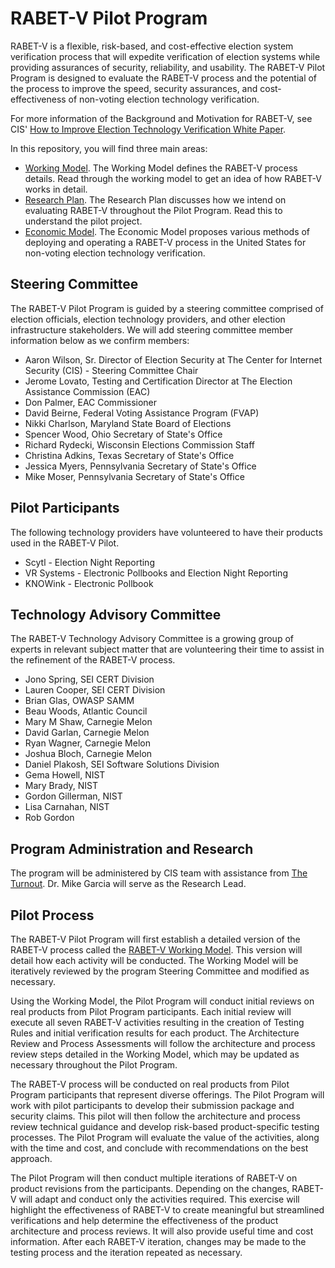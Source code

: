 # RABET-V Pilot Program

RABET-V is a flexible, risk-based, and cost-effective election system verification process that will expedite verification of election systems while providing assurances of security, reliability, and usability. The RABET-V Pilot Program is designed to evaluate the RABET-V process and the potential of the process to improve the speed, security assurances, and cost-effectiveness of non-voting election technology verification. 

For more information of the Background and Motivation for RABET-V, see CIS' [How to Improve Election Technology Verification White Paper](Elections_Tech-Ver-White_Paper-2020-0121.pdf). 

In this repository, you will find three main areas:

* [Working Model](WorkingModel/). The Working Model defines the RABET-V process details. Read through the working model to get an idea of how RABET-V works in detail.
* [Research Plan](ResearchPlan/). The Research Plan discusses how we intend on evaluating RABET-V throughout the Pilot Program. Read this to understand the pilot project.
* [Economic Model](EconomicModel/). The Economic Model proposes various methods of deploying and operating a RABET-V process in the United States for non-voting election technology verification.

## Steering Committee
The RABET-V Pilot Program is guided by a steering committee comprised of election officials, election technology providers, and other election infrastructure stakeholders.
We will add steering committee member information below as we confirm members:

* Aaron Wilson, Sr. Director of Election Security at The Center for Internet Security (CIS) - Steering Committee Chair
* Jerome Lovato, Testing and Certification Director at The Election Assistance Commission (EAC) 
* Don Palmer, EAC Commissioner
* David Beirne, Federal Voting Assistance Program (FVAP)
* Nikki Charlson, Maryland State Board of Elections
* Spencer Wood, Ohio Secretary of State's Office
* Richard Rydecki, Wisconsin Elections Commission Staff
* Christina Adkins, Texas Secretary of State's Office
* Jessica Myers, Pennsylvania Secretary of State's Office
* Mike Moser, Pennsylvania Secretary of State's Office

## Pilot Participants

The following technology providers have volunteered to have their products used in the RABET-V Pilot. 

* Scytl - Election Night Reporting
* VR Systems - Electronic Pollbooks and Election Night Reporting
* KNOWink - Electronic Pollbook

## Technology Advisory Committee

The RABET-V Technology Advisory Committee is a growing group of experts in relevant subject matter that are volunteering their time to assist in the refinement of the RABET-V process. 

* Jono Spring, SEI CERT Division
* Lauren Cooper, SEI CERT Division
* Brian Glas, OWASP SAMM
* Beau Woods, Atlantic Council
* Mary M Shaw, Carnegie Melon
* David Garlan, Carnegie Melon
* Ryan Wagner, Carnegie Melon 
* Joshua Bloch, Carnegie Melon
* Daniel Plakosh, SEI Software Solutions Division
* Gema Howell, NIST
* Mary Brady, NIST
* Gordon Gillerman, NIST
* Lisa Carnahan, NIST
* Rob Gordon

## Program Administration and Research
The program will be administered by CIS team with assistance from [The Turnout](https://turnout.rocks). Dr. Mike Garcia will serve as the Research Lead.

## Pilot Process

The RABET-V Pilot Program will first establish a detailed version of the RABET-V process called the [RABET-V Working Model](WorkingModel). This version will detail how each activity will be conducted. The Working Model will be iteratively reviewed by the program Steering Committee and modified as necessary.

Using the Working Model, the Pilot Program will conduct initial reviews on real products from Pilot Program participants. Each initial review will execute all seven RABET-V activities resulting in the creation of Testing Rules and initial verification results for each product. The Architecture Review and Process Assessments will follow the architecture and process review steps detailed in the Working Model, which may be updated as necessary throughout the Pilot Program.

The RABET-V process will be conducted on real products from Pilot Program participants that represent diverse offerings. The Pilot Program will work with pilot participants to develop their submission package and security claims. This pilot will then follow the architecture and process review technical guidance and develop risk-based product-specific testing processes. The Pilot Program will evaluate the value of the activities, along with the time and cost, and conclude with recommendations on the best approach. 

The Pilot Program will then conduct multiple iterations of RABET-V on product revisions from the participants. Depending on the changes, RABET-V will adapt and conduct only the activities required. This exercise will highlight the effectiveness of RABET-V to create meaningful but streamlined verifications and help determine the effectiveness of the product architecture and process reviews. It will also provide useful time and cost information. After each RABET-V iteration, changes may be made to the testing process and the iteration repeated as necessary.
